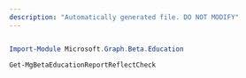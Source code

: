 ```yaml
---
description: "Automatically generated file. DO NOT MODIFY"
---
```


```powershell

Import-Module Microsoft.Graph.Beta.Education

Get-MgBetaEducationReportReflectCheck

```